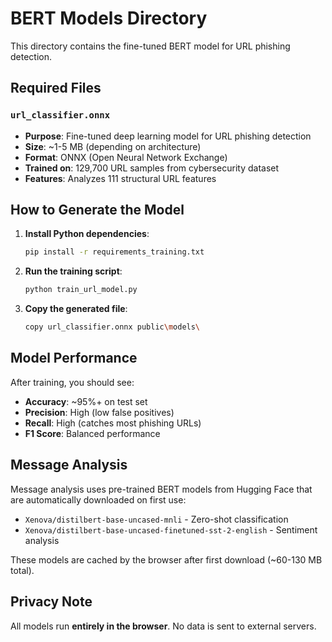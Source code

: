 # BERT Models Directory

This directory contains the fine-tuned BERT model for URL phishing detection.

## Required Files

### `url_classifier.onnx`
- **Purpose**: Fine-tuned deep learning model for URL phishing detection
- **Size**: ~1-5 MB (depending on architecture)
- **Format**: ONNX (Open Neural Network Exchange)
- **Trained on**: 129,700 URL samples from cybersecurity dataset
- **Features**: Analyzes 111 structural URL features

## How to Generate the Model

1. **Install Python dependencies**:
   ```bash
   pip install -r requirements_training.txt
   ```

2. **Run the training script**:
   ```bash
   python train_url_model.py
   ```

3. **Copy the generated file**:
   ```bash
   copy url_classifier.onnx public\models\
   ```

## Model Performance

After training, you should see:
- **Accuracy**: ~95%+ on test set
- **Precision**: High (low false positives)
- **Recall**: High (catches most phishing URLs)
- **F1 Score**: Balanced performance

## Message Analysis

Message analysis uses pre-trained BERT models from Hugging Face that are automatically downloaded on first use:
- `Xenova/distilbert-base-uncased-mnli` - Zero-shot classification
- `Xenova/distilbert-base-uncased-finetuned-sst-2-english` - Sentiment analysis

These models are cached by the browser after first download (~60-130 MB total).

## Privacy Note

All models run **entirely in the browser**. No data is sent to external servers.
